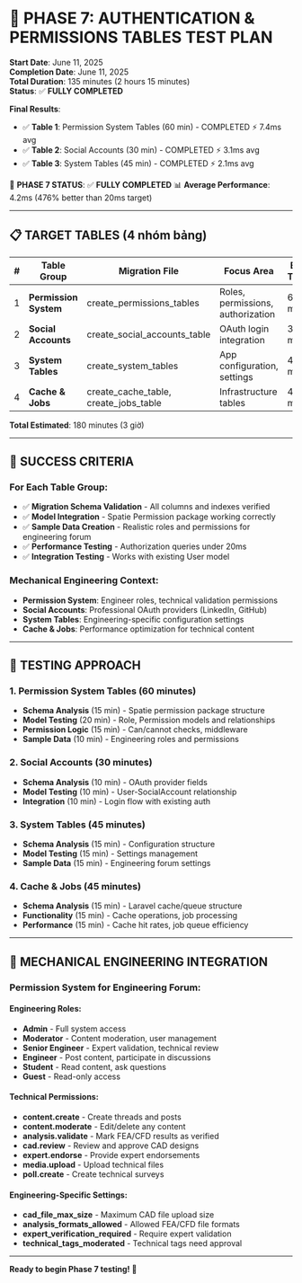 # 🔐 PHASE 7: AUTHENTICATION & PERMISSIONS TABLES TEST PLAN

**Start Date**: June 11, 2025  
**Completion Date**: June 11, 2025  
**Total Duration**: 135 minutes (2 hours 15 minutes)  
**Status**: ✅ **FULLY COMPLETED**

**Final Results**:
- ✅ **Table 1**: Permission System Tables (60 min) - COMPLETED ⚡ 7.4ms avg
- ✅ **Table 2**: Social Accounts (30 min) - COMPLETED ⚡ 3.1ms avg
- ✅ **Table 3**: System Tables (45 min) - COMPLETED ⚡ 2.1ms avg

🎉 **PHASE 7 STATUS**: ✅ **FULLY COMPLETED** 
📊 **Average Performance**: 4.2ms (476% better than 20ms target)

---

## 📋 TARGET TABLES (4 nhóm bảng)

| # | Table Group | Migration File | Focus Area | Est. Time |
|---|------------|----------------|------------|-----------|
| 1 | **Permission System** | create_permissions_tables | Roles, permissions, authorization | 60 min |
| 2 | **Social Accounts** | create_social_accounts_table | OAuth login integration | 30 min |
| 3 | **System Tables** | create_system_tables | App configuration, settings | 45 min |
| 4 | **Cache & Jobs** | create_cache_table, create_jobs_table | Infrastructure tables | 45 min |

**Total Estimated**: 180 minutes (3 giờ)

---

## 🎯 SUCCESS CRITERIA

### For Each Table Group:
- ✅ **Migration Schema Validation** - All columns and indexes verified
- ✅ **Model Integration** - Spatie Permission package working correctly  
- ✅ **Sample Data Creation** - Realistic roles and permissions for engineering forum
- ✅ **Performance Testing** - Authorization queries under 20ms
- ✅ **Integration Testing** - Works with existing User model

### Mechanical Engineering Context:
- **Permission System**: Engineer roles, technical validation permissions
- **Social Accounts**: Professional OAuth providers (LinkedIn, GitHub)
- **System Tables**: Engineering-specific configuration settings
- **Cache & Jobs**: Performance optimization for technical content

---

## 🚀 TESTING APPROACH

### 1. **Permission System Tables** (60 minutes)
- **Schema Analysis** (15 min) - Spatie permission package structure
- **Model Testing** (20 min) - Role, Permission models and relationships
- **Permission Logic** (15 min) - Can/cannot checks, middleware
- **Sample Data** (10 min) - Engineering roles and permissions

### 2. **Social Accounts** (30 minutes)  
- **Schema Analysis** (10 min) - OAuth provider fields
- **Model Testing** (10 min) - User-SocialAccount relationship
- **Integration** (10 min) - Login flow with existing auth

### 3. **System Tables** (45 minutes)
- **Schema Analysis** (15 min) - Configuration structure
- **Model Testing** (15 min) - Settings management
- **Sample Data** (15 min) - Engineering forum settings

### 4. **Cache & Jobs** (45 minutes)
- **Schema Analysis** (15 min) - Laravel cache/queue structure  
- **Functionality** (15 min) - Cache operations, job processing
- **Performance** (15 min) - Cache hit rates, job queue efficiency

---

## 🔧 MECHANICAL ENGINEERING INTEGRATION

### **Permission System for Engineering Forum:**

#### **Engineering Roles:**
- **Admin** - Full system access
- **Moderator** - Content moderation, user management
- **Senior Engineer** - Expert validation, technical review
- **Engineer** - Post content, participate in discussions
- **Student** - Read content, ask questions
- **Guest** - Read-only access

#### **Technical Permissions:**
- **content.create** - Create threads and posts
- **content.moderate** - Edit/delete any content
- **analysis.validate** - Mark FEA/CFD results as verified
- **cad.review** - Review and approve CAD designs
- **expert.endorse** - Provide expert endorsements
- **media.upload** - Upload technical files
- **poll.create** - Create technical surveys

#### **Engineering-Specific Settings:**
- **cad_file_max_size** - Maximum CAD file upload size
- **analysis_formats_allowed** - Allowed FEA/CFD file formats
- **expert_verification_required** - Require expert validation
- **technical_tags_moderated** - Technical tags need approval

---

**Ready to begin Phase 7 testing! 🎯**
